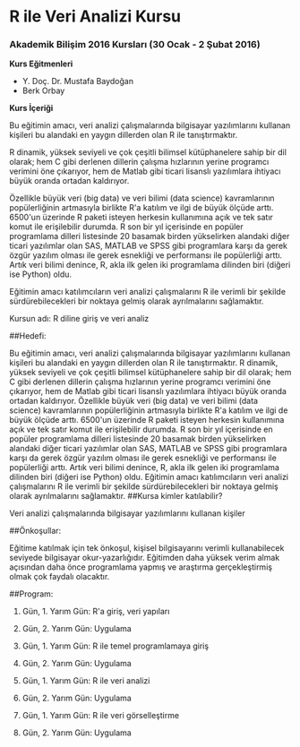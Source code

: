 # R ile Veri Analizi Kursu
### Akademik Bilişim 2016 Kursları (30 Ocak - 2 Şubat 2016)

**Kurs Eğitmenleri**

* Y. Doç. Dr. Mustafa Baydoğan
* Berk Orbay

**Kurs İçeriği**

Bu eğitimin amacı, veri analizi çalışmalarında bilgisayar yazılımlarını kullanan kişileri bu alandaki en yaygın dillerden olan R ile tanıştırmaktır. 

R dinamik, yüksek seviyeli ve çok çeşitli bilimsel kütüphanelere sahip bir dil olarak; hem C gibi derlenen dillerin çalışma hızlarının yerine programcı verimini öne çıkarıyor, hem de Matlab gibi ticari lisanslı yazılımlara ihtiyacı büyük oranda ortadan kaldırıyor. 

Özellikle büyük veri (big data) ve veri bilimi (data science) kavramlarının popülerliğinin artmasıyla birlikte R'a katılım ve ilgi de büyük ölçüde arttı. 6500'un üzerinde R paketi isteyen herkesin kullanımına açık ve tek satır komut ile erişilebilir durumda. R son bir yıl içerisinde en popüler programlama dilleri listesinde 20 basamak birden yükselirken alandaki diğer ticari yazılımlar olan SAS, MATLAB ve SPSS gibi programlara karşı da gerek özgür yazılım olması ile gerek esnekliği ve performansı ile popülerliği arttı. Artık veri bilimi denince, R, akla ilk gelen iki programlama dilinden biri (diğeri ise Python) oldu.

Eğitimin amacı katılımcıların veri analizi çalışmalarını R ile verimli bir şekilde sürdürebilecekleri bir noktaya gelmiş olarak ayrılmalarını sağlamaktır.


Kursun adı: R diline giriş ve veri analiz

##Hedefi:

Bu eğitimin amacı, veri analizi çalışmalarında bilgisayar yazılımlarını kullanan kişileri bu alandaki en yaygın dillerden olan R ile tanıştırmaktır. R dinamik, yüksek seviyeli ve çok çeşitli bilimsel kütüphanelere sahip bir dil olarak; hem C gibi derlenen dillerin çalışma hızlarının yerine programcı verimini öne çıkarıyor, hem de Matlab gibi ticari lisanslı yazılımlara ihtiyacı büyük oranda ortadan kaldırıyor. Özellikle büyük veri (big data) ve veri bilimi (data science) kavramlarının popülerliğinin artmasıyla birlikte R'a katılım ve ilgi de büyük ölçüde arttı. 6500'un üzerinde R paketi isteyen herkesin kullanımına açık ve tek satır komut ile erişilebilir durumda. R son bir yıl içerisinde en popüler programlama dilleri listesinde 20 basamak birden yükselirken alandaki diğer ticari yazılımlar olan SAS, MATLAB ve SPSS gibi programlara karşı da gerek özgür yazılım olması ile gerek esnekliği ve performansı ile popülerliği arttı. Artık veri bilimi denince, R, akla ilk gelen iki programlama dilinden biri (diğeri ise Python) oldu.  Eğitimin amacı katılımcıların veri analizi çalışmalarını R ile verimli bir şekilde sürdürebilecekleri bir noktaya gelmiş olarak ayrılmalarını sağlamaktır. 
##Kursa kimler katılabilir?


 Veri analizi çalışmalarında bilgisayar yazılımlarını kullanan kişiler

##Önkoşullar:

Eğitime katılmak için tek önkoşul, kişisel bilgisayarını verimli kullanabilecek seviyede bilgisayar okur-yazarlığıdır. Eğitimden daha yüksek verim almak açısından daha önce programlama yapmış ve araştırma gerçekleştirmiş olmak çok faydalı olacaktır. 

##Program:

1. Gün, 1. Yarım Gün: R'a giriş, veri yapıları
1. Gün, 2. Yarım Gün: Uygulama

2. Gün, 1. Yarım Gün: R ile temel programlamaya giriş
2. Gün, 2. Yarım Gün: Uygulama

3. Gün, 1. Yarım Gün: R ile veri analizi
3. Gün, 2. Yarım Gün: Uygulama
4. Gün, 1. Yarım Gün: R ile veri görselleştirme
4. Gün, 2. Yarım Gün: Uygulama

<!--
Lanyon is an unassuming [Jekyll](http://jekyllrb.com) theme that places content first by tucking away navigation in a hidden drawer. It's based on [Poole](http://getpoole.com), the Jekyll butler.

![Lanyon](https://f.cloud.github.com/assets/98681/1825266/be03f014-71b0-11e3-9539-876e61530e24.png)
![Lanyon with open sidebar](https://f.cloud.github.com/assets/98681/1825267/be04a914-71b0-11e3-966f-8afe9894c729.png)


## Contents

- [Usage](#usage)
- [Options](#options)
  - [Sidebar menu](#sidebar-menu)
  - [Themes](#themes)
  - [Reverse layout](#reverse-layout)
- [Development](#development)
- [Author](#author)
- [License](#license)


## Usage

Lanyon is a theme built on top of [Poole](https://github.com/poole/poole), which provides a fully furnished Jekyll setup—just download and start the Jekyll server. See [the Poole usage guidelines](https://github.com/poole/poole#usage) for how to install and use Jekyll.


## Options

Lanyon includes some customizable options, typically applied via classes on the `<body>` element.


### Sidebar menu

Create a list of nav links in the sidebar by assigning each Jekyll page the correct layout in the page's [front-matter](http://jekyllrb.com/docs/frontmatter/).

```
---
layout: page
title: About
---
```

**Why require a specific layout?** Jekyll will return *all* pages, including the `atom.xml`, and with an alphabetical sort order. To ensure the first link is *Home*, we exclude the `index.html` page from this list by specifying the `page` layout.


### Themes

Lanyon ships with eight optional themes based on the [base16 color scheme](https://github.com/chriskempson/base16). Apply a theme to change the color scheme (mostly applies to sidebar and links).

![Lanyon with red theme](https://f.cloud.github.com/assets/98681/1825270/be065110-71b0-11e3-9ed8-9b8de753a4af.png)
![Lanyon with red theme and open sidebar](https://f.cloud.github.com/assets/98681/1825269/be05ec20-71b0-11e3-91ea-a9138ef07186.png)

There are eight themes available at this time.

![Available theme classes](https://f.cloud.github.com/assets/98681/1817044/e5b0ec06-6f68-11e3-83d7-acd1942797a1.png)

To use a theme, add any one of the available theme classes to the `<body>` element in the `default.html` layout, like so:

```html
<body class="theme-base-08">
  ...
</body>
```

To create your own theme, look to the Themes section of [included CSS file](https://github.com/poole/lanyon/blob/master/public/css/lanyon.css). Copy any existing theme (they're only a few lines of CSS), rename it, and change the provided colors.


### Reverse layout

![Lanyon with reverse layout](https://f.cloud.github.com/assets/98681/1825265/be03f2e4-71b0-11e3-89f1-360705524495.png)
![Lanyon with reverse layout and open sidebar](https://f.cloud.github.com/assets/98681/1825268/be056174-71b0-11e3-88c8-5055bca4307f.png)

Reverse the page orientation with a single class.

```html
<body class="layout-reverse">
  ...
</body>
```


### Sidebar overlay instead of push

Make the sidebar overlap the viewport content with a single class:

```html
<body class="sidebar-overlay">
  ...
</body>
```

This will keep the content stationary and slide in the sidebar over the side content. It also adds a `box-shadow` based outline to the toggle for contrast against backgrounds, as well as a `box-shadow` on the sidebar for depth.

It's also available for a reversed layout when you add both classes:

```html
<body class="layout-reverse sidebar-overlay">
  ...
</body>
```

### Sidebar open on page load

Show an open sidebar on page load by modifying the `<input>` tag within the `sidebar.html` layout to add the `checked` boolean attribute:

```html
<input type="checkbox" class="sidebar-checkbox" id="sidebar-checkbox" checked>
```

Using Liquid you can also conditionally show the sidebar open on a per-page basis. For example, here's how you could have it open on the homepage only:

```html
<input type="checkbox" class="sidebar-checkbox" id="sidebar-checkbox" {% if page.title =="Home" %}checked{% endif %}>
```

## Development

Lanyon has two branches, but only one is used for active development.

- `master` for development.  **All pull requests should be to submitted against `master`.**
- `gh-pages` for our hosted site, which includes our analytics tracking code. **Please avoid using this branch.**


## Author

**Mark Otto**
- <https://github.com/mdo>
- <https://twitter.com/mdo>


## License

Open sourced under the [MIT license](LICENSE.md).

<3
-->